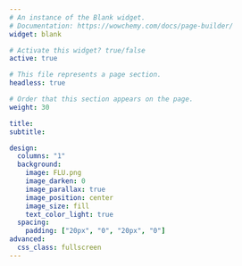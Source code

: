 ```yaml
---
# An instance of the Blank widget.
# Documentation: https://wowchemy.com/docs/page-builder/
widget: blank

# Activate this widget? true/false
active: true

# This file represents a page section.
headless: true

# Order that this section appears on the page.
weight: 30

title:
subtitle:

design:
  columns: "1"
  background:
    image: FLU.png
    image_darken: 0
    image_parallax: true
    image_position: center
    image_size: fill
    text_color_light: true
  spacing:
    padding: ["20px", "0", "20px", "0"]
advanced:
  css_class: fullscreen
---
```

